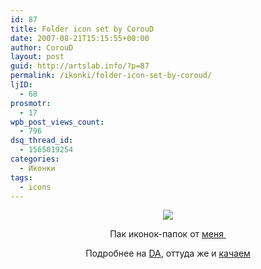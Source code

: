 ```yaml
---
id: 87
title: Folder icon set by CorouD
date: 2007-08-21T15:15:55+00:00
author: CorouD
layout: post
guid: http://artslab.info/?p=87
permalink: /ikonki/folder-icon-set-by-coroud/
ljID:
  - 68
prosmotr:
  - 17
wpb_post_views_count:
  - 796
dsq_thread_id:
  - 1565019254
categories:
  - Иконки
tags:
  - icons
---
```

<p align="center">
  <img src="http://www.ljplus.ru/img3/c/o/coroud/Folder_icons_by_CorouD__preview_ico_png.png" />
</p>

<p align="center">
  Пак иконок-папок от <a href="http://coroud.deviantart.com/" target="_blank">меня </a>
</p>

<p align="center">
  Подробнее на <a href="http://coroud.deviantart.com/art/Folder-Icon-Pack-62803360" target="_blank">DA</a>, оттуда же и <a href="http://coroud.deviantart.com/art/Folder-Icon-Pack-62803360" target="_blank">качаем</a>
</p>